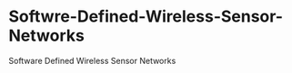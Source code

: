 Softwre-Defined-Wireless-Sensor-Networks
========================================

Software Defined Wireless Sensor Networks
